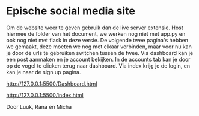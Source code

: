 # Epische social media site

Om de website weer te geven gebruik dan de live server extensie. Host hiermee de folder van het document, we werken nog niet met app.py en ook nog niet met flask in deze versie. De volgende twee pagina's hebben we gemaakt, deze moeten we nog met elkaar verbinden, maar voor nu kan je door de urls te gebruiken switchen tussen de twee. Via dashboard kan je een post aanmaken en je account bekijken. In de accounts tab kan je door op de vogel te clicken terug naar dashboard. Via index krijg je de login, en kan je naar de sign up pagina.

http://127.0.0.1:5500/Dashboard.html


http://127.0.0.1:5500/index.html

Door Luuk, Rana en Micha
